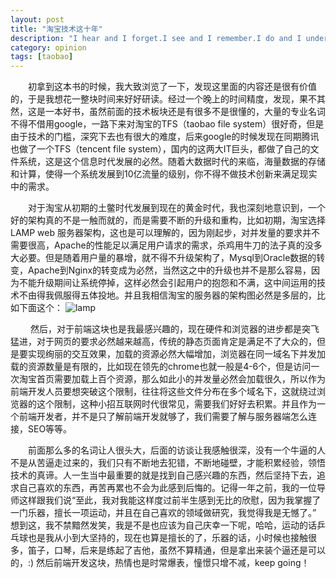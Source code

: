 ```yaml
---
layout: post
title: "淘宝技术这十年"
description: "I hear and I forget.I see and I remember.I do and I understand."
category: opinion
tags: [taobao]
---
```

　　初拿到这本书的时候，我大致浏览了一下，发现这里面的内容还是很有价值的，于是我想花一整块时间来好好研读。经过一个晚上的时间精度，发现，果不其然，这是一本好书，虽然前面的技术板块还是有很多不是很懂的，大量的专业名词不得不借用google，一路下来对淘宝的TFS（taobao file system）很好奇，但是由于技术的门槛，深究下去也有很大的难度，后来google的时候发现在同期腾讯也做了一个TFS（tencent file system），国内的这两大IT巨头，都做了自己的文件系统，这是这个信息时代发展的必然。随着大数据时代的来临，海量数据的存储和计算，使得一个系统发展到10亿流量的级别，你不得不做技术创新来满足现实中的需求。


　　对于淘宝从初期的土鳖时代发展到现在的黄金时代，我也深刻地意识到，一个好的架构真的不是一触而就的，而是需要不断的升级和重构，比如初期，淘宝选择LAMP web 服务器架构，这也是可以理解的，因为刚起步，对并发量的要求并不需要很高，Apache的性能足以满足用户请求的需求，杀鸡用牛刀的法子真的没多大必要。但是随着用户量的暴增，就不得不升级架构了，Mysql到Oracle数据的转变，Apache到Nginx的转变成为必然，当然这之中的升级也并不是那么容易，因为不能升级期间让系统停掉，这样必然会引起用户的抱怨和不满，这中间运用的技术不由得我佩服得五体投地。并且我相信淘宝的服务器的架构图必然是多层的，比如下面这个：
![lamp](https://dl.dropboxusercontent.com/u/36894032/LAPM.jpg)
　　

　　
然后，对于前端这块也是我最感兴趣的，现在硬件和浏览器的进步都是突飞猛进，对于网页的要求必然越来越高，传统的静态页面肯定是满足不了大众的，但是要实现绚丽的交互效果，加载的资源必然大幅增加，浏览器在同一域名下并发加载的资源数量是有限的，比如现在领先的chrome也就一般是4-6个，但是访问一次淘宝首页需要加载上百个资源，那么如此小的并发量必然会加载很久，所以作为前端开发人员要想突破这个限制，往往将这些文件分布在多个域名下，这就绕过浏览器的这个限制，这种小招互联网时代很常见，需要我们好好去积累。并且作为一个前端开发者，并不是只了解前端开发就够了，我们需要了解与服务器端怎么连接，SEO等等。


　　前面那么多的名词让人很头大，后面的访谈让我感触很深，没有一个牛逼的人不是从苦逼走过来的，我们只有不断地去犯错，不断地碰壁，才能积累经验，领悟技术的真谛。人一生当中最重要的就是找到自己感兴趣的东西，然后坚持下去，追求自己喜欢的东西，再苦再累也不会为此感到后悔的。记得一年之前，我的一位导师这样跟我们说“至此，我对我能这样度过前半生感到无比的欣慰，因为我掌握了一门乐器，擅长一项运动，并且在自己喜欢的领域做研究，我觉得我是无憾了。” 想到这，我不禁黯然发笑，我是不是也应该为自己庆幸一下呢，哈哈，运动的话乒乓球也是我从小到大坚持的，现在也算是擅长的了，乐器的话，小时候也接触很多，笛子，口琴，后来是练起了吉他，虽然不算精通，但是拿出来装个逼还是可以的，:)  然后前端开发这块，热情也是时常爆表，憧憬只增不减，keep going！  